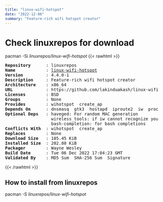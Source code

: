 ```yaml
---
title: "linux-wifi-hotspot"
date: "2022-12-06"
summary: "Feature-rich wifi hotspot creator"
---
```


# Check linuxrepos for download

pacman -Si *linuxrepos/linux-wifi-hotspot*
{{< rawhtml >}}
<pre class="highlight">
<b>Repository</b>      : linuxrepos
<b>Name</b>            : <a href="../../x86_64/linux-wifi-hotspot-4.4.0-1-x86_64.pkg.tar.zst">linux-wifi-hotspot</a>
<b>Version</b>         : 4.4.0-1
<b>Description</b>     : Feature-rich wifi hotspot creator
<b>Architecture</b>    : x86_64
<b>URL</b>             : https://github.com/lakinduakash/linux-wifi-hotspot
<b>Licenses</b>        : BSD
<b>Groups</b>          : None
<b>Provides</b>        : wihotspot  create_ap
<b>Depends On</b>      : dnsmasq  gtk3  hostapd  iproute2  iw  procps-ng  qrencode
<b>Optional Deps</b>   : haveged: For random MAC generation
                  wireless_tools: if iw cannot recognize your adapter
                  bash-completion: for bash completions
<b>Conflicts With</b>  : wihotspot  create_ap
<b>Replaces</b>        : None
<b>Download Size</b>   : 105.45 KiB
<b>Installed Size</b>  : 202.80 KiB
<b>Packager</b>        : Wayne Wesley <wayne6324@gmail.com>
<b>Build Date</b>      : Tue 06 Dec 2022 17:04:23 GMT
<b>Validated By</b>    : MD5 Sum  SHA-256 Sum  Signature
</pre>
{{< /rawhtml >}}
## How to install from linuxrepos

pacman -S *linuxrepos/linux-wifi-hotspot*
